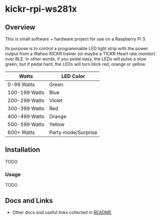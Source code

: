 # kickr-rpi-ws281x

## Overview

This is small software + hardware project for use on a Raspberry Pi 3.

Its purpose is to control a programmable LED light strip with the power output from a Wahoo KICKR trainer (or maybe a TICKR Heart rate monitor) over BLE.  In other words, if you pedal easy, the LEDs will pulse a slow green, but if pedal hard, the LEDs will turn blick red, orange or yellow.

| Watts | LED Color |
| --- | ----------- |
| 0-99 Watts | Green |
| 100-199 Watts | Blue |
| 200-299 Watts | Violet |
| 300-399 Watts | Red |
| 400-499 Watts | Orange |
| 500-599 Watts | Yellow |
| 600+ Watts | Party mode/Surprise |

## Installation

TODO

### Usage

TODO

## Docs and Links

- Other docs and useful links collected in [README](docs/README.md)
